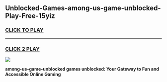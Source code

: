 
## Unblocked-Games-among-us-game-unblocked-Play-Free-15yiz
<h3>
<a href="https://premium76.site?title=among-us-game-unblocked&ref=17A">CLICK TO PLAY</a></h3>
<hr>

<h3>
<a href="https://premium76.site?title=among-us-game-unblocked&ref=17A">CLICK 2 PLAY</a>
  
</h3>

<a href="https://premium76.site?title=among-us-game-unblocked&ref=17A"><img src="https://clearcache.store/games.png"></a>


**among-us-game-unblocked games unblocked: Your Gateway to Fun and Accessible Online Gaming**
